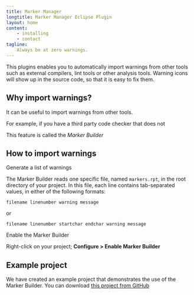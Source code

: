 ```yaml
---
title: Marker Manager
longtitle: Marker Manager Eclipse Plugin
layout: home
content:
    - installing
    - contact
tagline:
    Always be at zero warnings.
---
```


This plugins enables you to automatically import warnings from other tools such as external compilers,  lint tools or 
other analysis tools. Warning icons will show up in the source code, so that it is easy to fix them.

## Why import warnings?

It can be useful to import warnings from other tools.

For example, if you have a third party code checker that does not

This feature is called the *Marker Builder* 

## How to import warnings

Generate a list of warnings

The Marker Builder reads one specific file, named `markers.rpt`, in the root directory of your project. 
In this file, each line contains tab-separated values, in either of the following formats:

```
filename linenumber warning message
```

or

```
filename linenumber startchar endchar warning message
```

Enable the Marker Builder

Right-click on your project; **Configure > Enable Marker Builder**
 

## Example project

We have created an example project that demonstrates the use of the Marker Builder. You can download [this project from GitHub](http://www.github.com:sigasi/eclipse_custom_code_checker)
